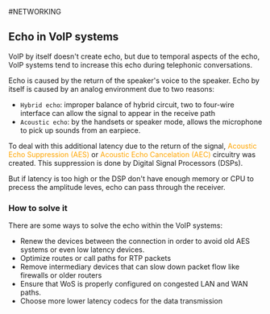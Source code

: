 #NETWORKING 

## Echo in VoIP systems

VoIP by itself doesn't create echo, but due to temporal aspects of the echo, VoIP systems tend to increase this echo during telephonic conversations. 

Echo is caused by the return of the speaker's voice to the speaker. Echo by itself is caused by an analog environment due to two reasons: 

* `Hybrid echo`: improper balance of hybrid circuit, two to four-wire interface can allow the signal to appear in the receive path
* `Acoustic echo`: by the handsets or speaker mode, allows the microphone to pick up sounds from an earpiece. 


To deal with this additional latency due to the return of the signal, <span style="color:orange;">Acoustic Echo Suppression (AES)</span> or <span style="color:orange;">Acoustic Echo Cancelation (AEC)</span> circuitry was created. This suppression is done by Digital Signal Processors (DSPs). 

But if latency is too high or the DSP don't have enough memory or CPU to precess the amplitude leves, echo can pass through the receiver. 

### How to solve it

There are some ways to solve the echo within the VoIP systems: 

* Renew the devices between the connection in order to avoid old AES systems or even low latency devices. 
* Optimize routes or call paths for RTP packets
* Remove intermediary devices that can slow down packet flow like firewalls or older routers
* Ensure that WoS is properly configured on congested LAN and WAN paths. 
* Choose more lower latency codecs for the data transmission
